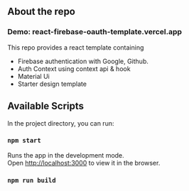 ## About the repo
### Demo: react-firebase-oauth-template.vercel.app

This repo provides a react template containing 
  - Firebase authentication with Google, Github.
  - Auth Context using context api & hook
  - Material Ui
  - Starter design template


## Available Scripts

In the project directory, you can run:

### `npm start`
Runs the app in the development mode.\
Open [http://localhost:3000](http://localhost:3000) to view it in the browser.
### `npm run build`
